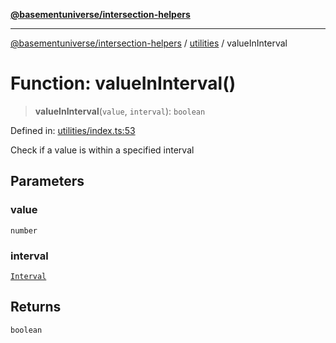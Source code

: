 [**@basementuniverse/intersection-helpers**](../../README.md)

***

[@basementuniverse/intersection-helpers](../../README.md) / [utilities](../README.md) / valueInInterval

# Function: valueInInterval()

> **valueInInterval**(`value`, `interval`): `boolean`

Defined in: [utilities/index.ts:53](https://github.com/basementuniverse/intersection-helpers/blob/f22d1cffe16ecb68b4b29b8331edc08e3635d16c/src/utilities/index.ts#L53)

Check if a value is within a specified interval

## Parameters

### value

`number`

### interval

[`Interval`](../types/type-aliases/Interval.md)

## Returns

`boolean`

